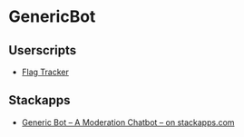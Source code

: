 # GenericBot

## Userscripts

 - [Flag Tracker](https://github.com/Floern/stackoverflow/blob/master/userscripts/flagtracker.user.js)

## Stackapps

 - [Generic Bot – A Moderation Chatbot – on stackapps.com](https://stackapps.com/q/7337/37543)
 
